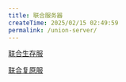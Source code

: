 ```yaml
---
title: 联合服务器
createTime: 2025/02/15 02:49:59
permalink: /union-server/
---
```


[联合生存服](1.union-survival.md)

[联合复原服](2.union-restore.md)